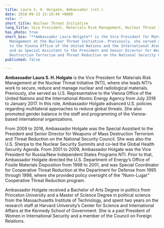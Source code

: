 ```yaml
---
title: Laura S. H. Holgate, Ambassador (ret.)
date: 2018-09-13 15:19:49 +0000
role: ''
short_title: Nuclear Threat Initiative
long_title: Vice President, Materials Risk Management, Nuclear Threat Initiative
has_photo: true
short_bio: "**Ambassador Laura Holgate** is the Vice President for Materials Risk
  Management at the Nuclear Threat Initiative. Previously, she served as U.S. Representative
  to the Vienna Office of the United Nations and the International Atomic Energy Agency
  and as Special Assistant to the President and Senior Director for Weapons of Mass
  Destruction Terrorism and Threat Reduction on the National Security Council."
published: false

---
```

**Ambassador Laura S. H. Holgate** is the Vice President for Materials Risk Management at the Nuclear Threat Initiative (NTI), where she leads NTI’s work to secure, reduce and manage nuclear and radiological materials. Previously, she served as U.S. Representative to the Vienna Office of the United Nations and the International Atomic Energy Agency from July 2016 to January 2017. In this role, Ambassador Holgate advanced U.S. policies regarding multilateral approaches to reduce global threats. She also promoted gender balance in the staff and programming of the Vienna-based international organizations.  
  
From 2009 to 2016, Ambassador Holgate was the Special Assistant to the President and Senior Director for Weapons of Mass Destruction Terrorism and Threat Reduction on the National Security Council. She was also the U.S. Sherpa to the Nuclear Security Summits and co-led the Global Health Security Agenda. From 2001 to 2009, Ambassador Holgate was the Vice President for Russia/New Independent States Programs NTI. Prior to that, Ambassador Holgate directed the U.S. Department of Energy’s Office of Fissile Materials Disposition from 1998 to 2001, and was Special Coordinator for Cooperative Threat Reduction at the Department for Defense from 1995 through 1998, where she provided policy oversight of the “Nunn-Lugar” Cooperative Threat Reduction program.  
  
Ambassador Holgate received a Bachelor of Arts Degree in politics from Princeton University and a Master of Science Degree in political science from the Massachusetts Institute of Technology, and spent two years on the research staff at Harvard University’s Center for Science and International Affairs at the Kennedy School of Government. She is a past President of Women in International Security and a member of the Council on Foreign Relations.